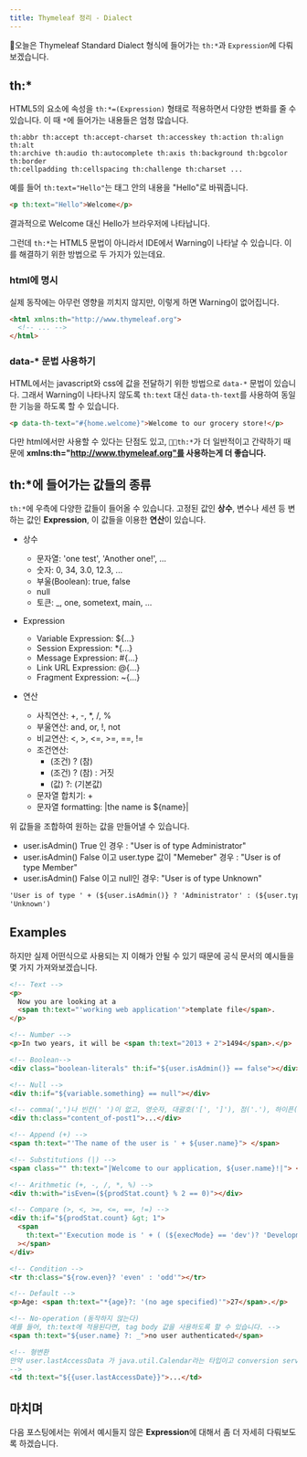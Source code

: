 ```yaml
---
title: Thymeleaf 정리 - Dialect
---
```


오늘은 Thymeleaf Standard Dialect 형식에 들어가는 `th:*`과 `Expression`에 다뤄보겠습니다.

## th:\*

HTML5의 요소에 속성을 `th:*=(Expression)` 형태로 적용하면서 다양한 변화를 줄 수 있습니다. 이 때 `*`에 들어가는 내용들은 엄청 많습니다.

```javasript
th:abbr th:accept th:accept-charset th:accesskey th:action th:align th:alt
th:archive th:audio th:autocomplete th:axis th:background th:bgcolor th:border
th:cellpadding th:cellspacing th:challenge th:charset ...
```

예를 들어 `th:text="Hello"`는 태그 안의 내용을 "Hello"로 바꿔줍니다.

```html [예시.html]
<p th:text="Hello">Welcome</p>
```

결과적으로 Welcome 대신 Hello가 브라우저에 나타납니다.

그런데 `th:*`는 HTML5 문법이 아니라서 IDE에서 Warning이 나타날 수 있습니다. 이를 해결하기 위한 방법으로 두 가지가 있는데요.

### html에 명시

실제 동작에는 아무런 영향을 끼치지 않지만, 이렇게 하면 Warning이 없어집니다.

```html
<html xmlns:th="http://www.thymeleaf.org">
  <!-- ... -->
</html>
```

### data-\* 문법 사용하기

HTML에서는 javascript와 css에 값을 전달하기 위한 방법으로 `data-*` 문법이 있습니다.
그래서 Warning이 나타나지 않도록 `th:text` 대신 `data-th-text`를 사용하여 동일한 기능을 하도록 할 수 있습니다.

```html
<p data-th-text="#{home.welcome}">Welcome to our grocery store!</p>
```

다만 html에서만 사용할 수 있다는 단점도 있고, `th:*`가 더 일반적이고 간략하기 때문에 **xmlns:th="http://www.thymeleaf.org"를 사용하는게 더 좋습니다.**

## th:\*에 들어가는 값들의 종류

`th:*`에 우측에 다양한 값들이 들어올 수 있습니다. 고정된 값인 **상수**, 변수나 세션 등 변하는 값인 **Expression**, 이 값들을 이용한 **연산**이 있습니다.

- 상수

  - 문자열: 'one test', 'Another one!', ...
  - 숫자: 0, 34, 3.0, 12.3, ...
  - 부울(Boolean): true, false
  - null
  - 토큰: \_, one, sometext, main, ...

- Expression

  - Variable Expression: ${...}
  - Session Expression: \*{...}
  - Message Expression: #{...}
  - Link URL Expression: @{...}
  - Fragment Expression: ~{...}

- 연산
  - 사칙연산: +, -, \*, /, %
  - 부울연산: and, or, !, not
  - 비교연산: <, >, <=, >=, ==, !=
  - 조건연산:
    - (조건) ? (참)
    - (조건) ? (참) : 거짓
    - (값) ?: (기본값)
  - 문자열 합치기: +
  - 문자열 formatting: |the name is ${name}|

위 값들을 조합하여 원하는 값을 만들어낼 수 있습니다.

- user.isAdmin() True 인 경우 : "User is of type Administrator"
- user.isAdmin() False 이고 user.type 값이 "Memeber" 경우 : "User is of type Member"
- user.isAdmin() False 이고 null인 경우: "User is of type Unknown"

```html
'User is of type ' + (${user.isAdmin()} ? 'Administrator' : (${user.type} ?:
'Unknown')
```

## Examples

하지만 실제 어떤식으로 사용되는 지 이해가 안될 수 있기 때문에 공식 문서의 예시들을 몇 가지 가져와보겠습니다.

```html [literals.html]
<!-- Text -->
<p>
  Now you are looking at a
  <span th:text="'working web application'">template file</span>.
</p>

<!-- Number -->
<p>In two years, it will be <span th:text="2013 + 2">1494</span>.</p>

<!-- Boolean-->
<div class="boolean-literals" th:if="${user.isAdmin()} == false"></div>

<!-- Null -->
<div th:if="${variable.something} == null"></div>

<!-- comma(',')나 빈칸(' ')이 없고, 영숫자, 대괄호('[', ']'), 점('.'), 하이픈('-'), 밑줄(_)로만 이루어진 글자라면 text literal에서 따옴표(')를 제거할 수 있습니다. -->
<div th:class="content_of-post1">...</div>
```

```html [operations.html]
<!-- Append (+) -->
<span th:text="'The name of the user is ' + ${user.name}"> </span>

<!-- Substitutions (|) -->
<span class="" th:text="|Welcome to our application, ${user.name}!|"> </span>

<!-- Arithmetic (+, -, /, *, %) -->
<div th:with="isEven=(${prodStat.count} % 2 == 0)"></div>

<!-- Compare (>, <, >=, <=, ==, !=) -->
<div th:if="${prodStat.count} &gt; 1">
  <span
    th:text="'Execution mode is ' + ( (${execMode} == 'dev')? 'Development' : 'Production')"
  ></span>
</div>

<!-- Condition -->
<tr th:class="${row.even}? 'even' : 'odd'"></tr>

<!-- Default -->
<p>Age: <span th:text="*{age}?: '(no age specified)'">27</span>.</p>

<!-- No-operation (동작하지 않는다)
예를 들어, th:text에 적용된다면, tag body 값을 사용하도록 할 수 있습니다. -->
<span th:text="${user.name} ?: _">no user authenticated</span>

<!-- 형변환
만약 user.lastAccessData 가 java.util.Calendar라는 타입이고 conversion service가 구현되어 있다면(Calendar - > String) 형변환이 적용됩니다.
-->
<td th:text="${{user.lastAccessDate}}">...</td>
```

## 마치며

다음 포스팅에서는 위에서 예시들지 않은 **Expression**에 대해서 좀 더 자세히 다뤄보도록 하겠습니다.
